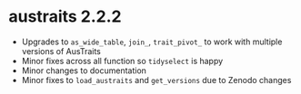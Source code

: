 # austraits 2.2.2
- Upgrades to `as_wide_table`, `join_`, `trait_pivot_` to work with multiple versions of AusTraits
- Minor fixes across all function so `tidyselect` is happy
- Minor changes to documentation 
- Minor fixes to `load_austraits` and `get_versions` due to Zenodo changes
